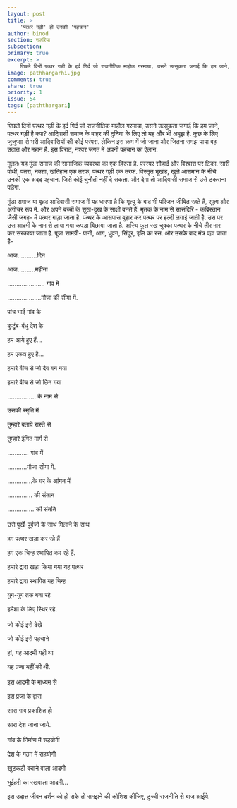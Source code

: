 ```yaml
---
layout: post
title: >
    'पत्थर गड़ी' ही उनकी 'पहचान'
author: binod
section: नजरिया
subsection:
primary: true
excerpt: >
    पिछले दिनों पत्थर गड़ी के इर्द गिर्द जो राजनीतिक माहौल गरमाया, उसने उत्सुकता जगाई कि हम जाने, पत्थर गड़ी है क्या? आदिवासी समाज के बाहर की दुनिया के लिए तो यह और भी अबूझ है. कुछ के लिए जुजुप्सा से भरी आदिवासियों की कोई परंपरा.
image: pathhargarhi.jpg
comments: true
share: true
priority: 1
issue: 54
tags: [paththargari]
---
```


पिछले दिनों पत्थर गड़ी के इर्द गिर्द जो राजनीतिक माहौल गरमाया, उसने उत्सुकता जगाई कि हम जाने, पत्थर गड़ी है क्या? आदिवासी समाज के बाहर की दुनिया के लिए तो यह और भी अबूझ है. कुछ के लिए जुजुप्सा से भरी आदिवासियों की कोई परंपरा. लेकिन इस क्रम में जो जाना और जितना समझ पाया वह उदात्त और महान है. इस विराट, नश्वर जगत में अपनी पहचान का ऐलान.

मूलतः यह मुंडा समाज की सामाजिक व्यवस्था का एक हिस्सा है. परस्पर सौहार्द और विश्वास पर टिका. सारी पोथी, पतरा, नक्शा, खतिहान एक तरफ, पत्थर गड़ी एक तरफ. विस्तृत भूखंड, खुले आसमान के नीचे उनकी एक अदद पहचान. जिसे कोई चुनौती नहीं दे सकता. और देगा तो आदिवासी समाज से उसे टकराना पड़ेगा.

मुंडा समाज या वृहद आदिवासी समाज में यह धारणा है कि मृत्यु के बाद भी परिजन जीवित रहते हैं, सूक्ष्म और अगोचर रूप में. और अपने बच्चों के सुख-दुख के साक्षी बनते हैं. मृतक के नाम से सासंदिरि - कब्रिस्तान जैसी जगह- में पत्थर गाड़ा जाता है. पत्थर के आसपास बुहार कर पत्थर पर हल्दी लगाई जाती है. उस पर उस आदमी के नाम से लाया गया कपड़ा बिछाया जाता है. अस्थि फूल रख चुक्का पत्थर के नीचे तीर मार कर सरकाया जाता है. पूजा सामग्री- पानी, आग, धुवन, सिंदूर, इलि का रस. और उसके बाद मंत्र पढ़ा जाता है-

आज...........दिन

आज..........महीना

..................... गांव में

...................मौजा की सीमा में.

पांच भाई गांव के

कुटुंब-बंधु देश के

हम आये हुए हैं...

हम एकत्र हुए है...

हमारे बीच से जो देव बन गया

हमारे बीच से जो छिन गया

................ के नाम से

उसकी स्मृति में

तुम्हारे बताये रास्ते से

तुम्हारे इंगित मार्ग से

............ गांव में

...........मौजा सीमा में.

..............के घर के आंगन में

.............. की संतान

............... की संतति
<br><br>
उसे पुर्खे-पूर्वजों के साथ मिलाने के साथ

हम पत्थर खड़ा कर रहे हैं

हम एक चिन्ह स्थापित कर रहे हैं.

हमारे द्वारा खड़ा किया गया यह पत्थर

हमारे द्वारा स्थापित यह चिन्ह

युग-युग तक बना रहे

हमेशा के लिए स्थिर रहे.
<br><br>
जो कोई इसे देखे

जो कोई इसे पहचाने

हां, यह आदमी यही था

यह प्रजा यहीं की थी.
<br><br>
इस आदमी के माध्यम से

इस प्रजा के द्वारा

सारा गांव प्रकाशित हो

सारा देश जाना जाये.
<br><br>
गांव के निर्माण में सहयोगी

देश के गठन में सहयोगी

खुटकटी बचाने वाला आदमी

भुईहरी का रखवाला आदमी...

इस उदात्त जीवन दर्शन को हो सके तो समझने की कोशिश कीजिए, टुच्ची राजनीति से बाज आईये.